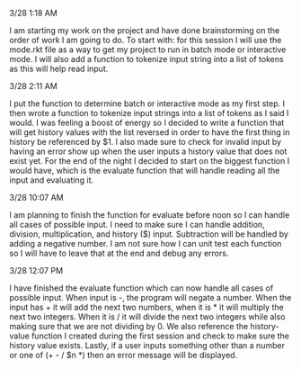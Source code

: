3/28	1:18 AM

I am starting my work on the project and have done brainstorming on the order of work I am going to do. To start with: for this session I will use the mode.rkt file as a way to get my project to run in batch mode or interactive mode. I will also add a function to tokenize input string into a list of tokens as this will help read input. 



3/28    2:11 AM

I put the function to determine batch or interactive mode as my first step. I then wrote a function to tokenize input strings into a list of tokens as I said I would. I was feeling a boost of energy so I decided to write a function that will get history values with the list reversed in order to have the first thing in history be referenced by $1. I also made sure to check for invalid input by having an error show up when the user inputs a history value that does not exist yet. For the end of the night I decided to start on the biggest function I would have, which is the evaluate function that will handle reading all the input and evaluating it.



3/28	10:07 AM

I am planning to finish the function for evaluate before noon so I can handle all cases of possible input. I need to make sure I can handle addition, division, multiplication, and history ($) input. Subtraction will be handled by adding a negative number. I am not sure how I can unit test each function so I will have to leave that at the end and debug any errors.



3/28    12:07 PM 

I have finished the evaluate function which can now handle all cases of possible input. When input is -, the program will negate a number. When the input has + it will add the next two numbers, when it is * it will multiply the next two integers. When it is / it will divide the next two integers while also making sure that we are not dividing by 0. We also reference the history-value function I created during the first session and check to make sure the history value exists. Lastly, if a user inputs something other than a number or one of (+ - / $n *) then an error message will be displayed.